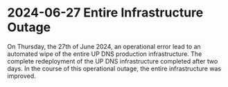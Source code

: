 # 2024-06-27 Entire Infrastructure Outage

On Thursday, the 27th of June 2024, an operational error lead to an automated wipe of the entire UP DNS production infrastructure. The complete redeployment of the UP DNS infrastructure completed after two days. In the course of this operational outage, the entire infrastructure was improved.
